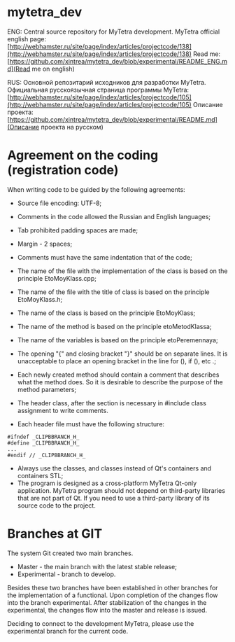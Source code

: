 mytetra_dev
===========

ENG: Central source repository for MyTetra development. 
MyTetra official english page: [http://webhamster.ru/site/page/index/articles/projectcode/138](http://webhamster.ru/site/page/index/articles/projectcode/138)
Read me: [https://github.com/xintrea/mytetra_dev/blob/experimental/README_ENG.md](Read me on english)

RUS: Основной репозитарий исходников для разработки MyTetra. 
Официальная русскоязычная страница программы MyTetra: [http://webhamster.ru/site/page/index/articles/projectcode/105](http://webhamster.ru/site/page/index/articles/projectcode/105)
Описание проекта: [https://github.com/xintrea/mytetra_dev/blob/experimental/README.md](Описание проекта на русском)


Agreement on the coding (registration code)
===========================================

When writing code to be guided by the following agreements:

* Source file encoding: UTF-8;
* Comments in the code allowed the Russian and English languages;
* Tab prohibited padding spaces are made;
* Margin - 2 spaces;
* Comments must have the same indentation that of the code;
* The name of the file with the implementation of the class is based on the principle EtoMoyKlass.cpp;
* The name of the file with the title of class is based on the principle EtoMoyKlass.h;
* The name of the class is based on the principle EtoMoyKlass;
* The name of the method is based on the principle etoMetodKlassa;
* The name of the variables is based on the principle etoPeremennaya;
* The opening "{" and closing bracket "}" should be on separate lines. It is unacceptable to place an opening bracket in the line for (), if (), etc .;
* Each newly created method should contain a comment that describes what the method does. So it is desirable to describe the purpose of the method parameters;
* The header class, after the section is necessary in #include class assignment to write comments.

* Each header file must have the following structure:

```
#ifndef _CLIPBBRANCH_H_
#define _CLIPBBRANCH_H_
...
#endif // _CLIPBBRANCH_H_
```

* Always use the classes, and classes instead of Qt's containers and containers STL;
* The program is designed as a cross-platform MyTetra Qt-only application. MyTetra program should not depend on third-party libraries that are not part of Qt. If you need to use a third-party library of its source code to the project.

Branches at GIT
===============

The system Git created two main branches.

*  Master - the main branch with the latest stable release;
*  Experimental - branch to develop.

Besides these two branches have been established in other branches for the implementation of a functional. Upon completion of the changes flow into the branch experimental. After stabilization of the changes in the experimental, the changes flow into the master and release is issued.

Deciding to connect to the development MyTetra, please use the experimental branch for the current code.
